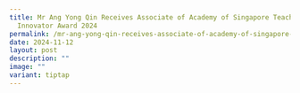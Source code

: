 ```yaml
---
title: Mr Ang Yong Qin Receives Associate of Academy of Singapore Teachers
  Innovator Award 2024
permalink: /mr-ang-yong-qin-receives-associate-of-academy-of-singapore-teachers-innovator-award-2024/
date: 2024-11-12
layout: post
description: ""
image: ""
variant: tiptap
---
```

